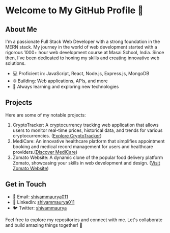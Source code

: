 # Welcome to My GitHub Profile 👋

## About Me
I'm a passionate Full Stack Web Developer with a strong foundation in the MERN stack. My journey in the world of web development started with a rigorous 1000+ hour web development course at Masai School, India. Since then, I've been dedicated to honing my skills and creating innovative web solutions.

- 💻 Proficient in: JavaScript, React, Node.js, Express.js, MongoDB
- 🌐 Building: Web applications, APIs, and more
- 🚀 Always learning and exploring new technologies

## Projects
Here are some of my notable projects:

1. CryptoTracker: A cryptocurrency tracking web application that allows users to monitor real-time prices, historical data, and trends for various cryptocurrencies. ([Explore CryptoTracker](https://main--roaring-puppy-ba87c2.netlify.app/))
2. MediCare: An innovative healthcare platform that simplifies appointment booking and medical record management for users and healthcare providers.\([Discover MediCare](https://jolly-marigold-b2152d.netlify.app/))
3. Zomato Website: A dynamic clone of the popular food delivery platform Zomato, showcasing your skills in web development and design. ([Visit Zomato Website](https://github.com/Shivammaurya011/Zomato))

## Get in Touch
- 📧 Email: [shivammaurya011](mailto:shivammaurya011@gmail.com)
- 💼 LinkedIn: [shivammaurya011](https://www.linkedin.com/in/shivammaurya011/)
- 🐦 Twitter: [shivammaurya](https://twitter.com/shivammaurya011)

Feel free to explore my repositories and connect with me. Let's collaborate and build amazing things together! 🚀
